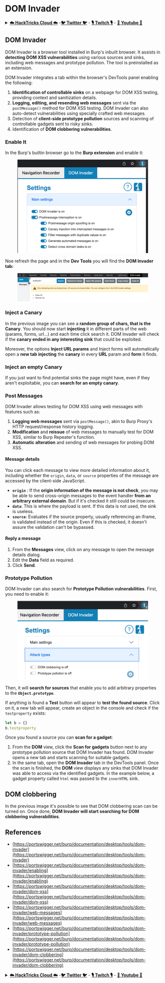 # DOM Invader

<details>

<summary><a href="https://cloud.hacktricks.xyz/pentesting-cloud/pentesting-cloud-methodology"><strong>☁️ HackTricks Cloud ☁️</strong></a> -<a href="https://twitter.com/hacktricks_live"><strong>🐦 Twitter 🐦</strong></a> - <a href="https://www.twitch.tv/hacktricks_live/schedule"><strong>🎙️ Twitch 🎙️</strong></a> - <a href="https://www.youtube.com/@hacktricks_LIVE"><strong>🎥 Youtube 🎥</strong></a></summary>

* Do you work in a **cybersecurity company**? Do you want to see your **company advertised in HackTricks**? or do you want to have access to the **latest version of the PEASS or download HackTricks in PDF**? Check the [**SUBSCRIPTION PLANS**](https://github.com/sponsors/carlospolop)!
* Discover [**The PEASS Family**](https://opensea.io/collection/the-peass-family), our collection of exclusive [**NFTs**](https://opensea.io/collection/the-peass-family)
* Get the [**official PEASS & HackTricks swag**](https://peass.creator-spring.com)
* **Join the** [**💬**](https://emojipedia.org/speech-balloon/) [**Discord group**](https://discord.gg/hRep4RUj7f) or the [**telegram group**](https://t.me/peass) or **follow** me on **Twitter** [**🐦**](https://github.com/carlospolop/hacktricks/tree/7af18b62b3bdc423e11444677a6a73d4043511e9/\[https:/emojipedia.org/bird/README.md)[**@carlospolopm**](https://twitter.com/hacktricks\_live)**.**
* **Share your hacking tricks by submitting PRs to the** [**hacktricks repo**](https://github.com/carlospolop/hacktricks) **and** [**hacktricks-cloud repo**](https://github.com/carlospolop/hacktricks-cloud).

</details>

## DOM Invader

DOM Invader is a browser tool installed in Burp's inbuilt browser. It assists in **detecting DOM XSS vulnerabilities** using various sources and sinks, including web messages and prototype pollution. The tool is preinstalled as an extension.

DOM Invader integrates a tab within the browser's DevTools panel enabling the following:

1. **Identification of controllable sinks** on a webpage for DOM XSS testing, providing context and sanitization details.
2. **Logging, editing, and resending web messages** sent via the `postMessage()` method for DOM XSS testing. DOM Invader can also auto-detect vulnerabilities using specially crafted web messages.
3. Detection of **client-side prototype pollution** sources and scanning of controllable gadgets sent to risky sinks.
4. Identification of **DOM clobbering vulnerabilities**.

### Enable It

In the Burp's builtin browser go to the **Burp extension** and enable it:

<figure><img src="../../.gitbook/assets/image (4) (1) (1) (2).png" alt=""><figcaption></figcaption></figure>

Noe refresh the page and in the **Dev Tools** you will find the **DOM Invader tab:**

<figure><img src="../../.gitbook/assets/image (3) (1) (1) (1) (1) (1) (1).png" alt=""><figcaption></figcaption></figure>

### Inject a Canary

In the previous image you can see a **random group of chars, that is the Canary**. You should now start **injecting** it in different parts of the web (params, forms, url...) and each time click search it. DOM Invader will check if the **canary ended in any interesting sink** that could be exploited.

Moreover, the options **Inject URL params** and Inject forms will automatically open a **new tab** **injecting** the **canary** in every **URL** param and **form** it finds.

### Inject an empty Canary

If you just want to find potential sinks the page might have, even if they aren't exploitable, you can **search for an empty canary**.

### Post Messages

DOM Invader allows testing for DOM XSS using web messages with features such as:

1. **Logging web messages** sent via `postMessage()`, akin to Burp Proxy's HTTP request/response history logging.
2. **Modification** and **reissue** of web messages to manually test for DOM XSS, similar to Burp Repeater's function.
3. **Automatic alteration** and sending of web messages for probing DOM XSS.

#### Message details

You can click each message to view more detailed information about it, including whether the `origin`, `data`, or `source` properties of the message are accessed by the client-side JavaScript.

* **`origin`** : If the **origin information of the message is not check**, you may be able to send cross-origin messages to the event handler **from an arbitrary external domain**. But if it's checked it still could be insecure.
* **`data`**: This is where the payload is sent. If this data is not used, the sink is useless.
* **`source`**: Evaluates if the source property, usually referencing an iframe, is validated instead of the origin. Even if this is checked, it doesn't assure the validation can't be bypassed.

#### Reply a message

1. From the **Messages** view, click on any message to open the message details dialog.
2. Edit the **Data** field as required.
3. Click **Send**.

### Prototype Pollution

DOM Invader can also search for **Prototype Pollution vulnerabilities**. First, you need to enable it:

<figure><img src="../../.gitbook/assets/image (5) (1) (1) (3).png" alt=""><figcaption></figcaption></figure>

Then, it will **search for sources** that enable you to add arbitrary properties to the **`Object.prototype`**.

If anything is found a **Test** button will appear to **test the found source**. Click on it, a new tab will appear, create an object in the console and check if the `testproperty` exists:

```javascript
let b = {}
b.testproperty
```

Once you found a source you can **scan for a gadget**:

1. From the **DOM** view, click the **Scan for gadgets** button next to any prototype pollution source that DOM Invader has found. DOM Invader opens a new tab and starts scanning for suitable gadgets.
2. In the same tab, open the **DOM Invader** tab in the DevTools panel. Once the scan is finished, the **DOM** view displays any sinks that DOM Invader was able to access via the identified gadgets. In the example below, a gadget property called `html` was passed to the `innerHTML` sink.

## DOM clobbering

In the previous image it's possible to see that DOM clobbering scan can be turned on. Once done, **DOM Invader will start searching for DOM clobbering vulnerabilities**.

## References

* [https://portswigger.net/burp/documentation/desktop/tools/dom-invader](https://portswigger.net/burp/documentation/desktop/tools/dom-invader)
* [https://portswigger.net/burp/documentation/desktop/tools/dom-invader/enabling](https://portswigger.net/burp/documentation/desktop/tools/dom-invader/enabling)
* [https://portswigger.net/burp/documentation/desktop/tools/dom-invader/dom-xss](https://portswigger.net/burp/documentation/desktop/tools/dom-invader/dom-xss)
* [https://portswigger.net/burp/documentation/desktop/tools/dom-invader/web-messages](https://portswigger.net/burp/documentation/desktop/tools/dom-invader/web-messages)
* [https://portswigger.net/burp/documentation/desktop/tools/dom-invader/prototype-pollution](https://portswigger.net/burp/documentation/desktop/tools/dom-invader/prototype-pollution)
* [https://portswigger.net/burp/documentation/desktop/tools/dom-invader/dom-clobbering](https://portswigger.net/burp/documentation/desktop/tools/dom-invader/dom-clobbering)

<details>

<summary><a href="https://cloud.hacktricks.xyz/pentesting-cloud/pentesting-cloud-methodology"><strong>☁️ HackTricks Cloud ☁️</strong></a> -<a href="https://twitter.com/hacktricks_live"><strong>🐦 Twitter 🐦</strong></a> - <a href="https://www.twitch.tv/hacktricks_live/schedule"><strong>🎙️ Twitch 🎙️</strong></a> - <a href="https://www.youtube.com/@hacktricks_LIVE"><strong>🎥 Youtube 🎥</strong></a></summary>

* Do you work in a **cybersecurity company**? Do you want to see your **company advertised in HackTricks**? or do you want to have access to the **latest version of the PEASS or download HackTricks in PDF**? Check the [**SUBSCRIPTION PLANS**](https://github.com/sponsors/carlospolop)!
* Discover [**The PEASS Family**](https://opensea.io/collection/the-peass-family), our collection of exclusive [**NFTs**](https://opensea.io/collection/the-peass-family)
* Get the [**official PEASS & HackTricks swag**](https://peass.creator-spring.com)
* **Join the** [**💬**](https://emojipedia.org/speech-balloon/) [**Discord group**](https://discord.gg/hRep4RUj7f) or the [**telegram group**](https://t.me/peass) or **follow** me on **Twitter** [**🐦**](https://github.com/carlospolop/hacktricks/tree/7af18b62b3bdc423e11444677a6a73d4043511e9/\[https:/emojipedia.org/bird/README.md)[**@carlospolopm**](https://twitter.com/hacktricks\_live)**.**
* **Share your hacking tricks by submitting PRs to the** [**hacktricks repo**](https://github.com/carlospolop/hacktricks) **and** [**hacktricks-cloud repo**](https://github.com/carlospolop/hacktricks-cloud).

</details>
